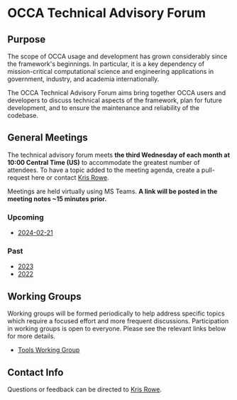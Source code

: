 # OCCA Technical Advisory Forum

## Purpose

The scope of OCCA usage and development has grown considerably since the framework's beginnings. In particular, it is a key dependency of mission-critical computational science and engineering applications in government, industry, and academia internationally. 

The OCCA Technical Advisory Forum aims bring together OCCA users and developers to discuss technical aspects of the framework, plan for future development, and to ensure the maintenance and reliability of the codebase.

## General Meetings

The technical advisory forum meets **the third Wednesday of each month at 10:00 Central Time (US)** to accommodate the greatest number of attendees. To have a topic added to the meeting agenda, create a pull-request here or contact [Kris Rowe](mailto:kris.rowe@anl.gov).

Meetings are held virtually using MS Teams. **A link will be posted in the meeting notes ~15 minutes prior.**

### Upcoming

- [2024-02-21](general-meetings/2024-02-21.md)

### Past

- [2023](general-meetings/2023)
- [2022](general-meetings/2022)

## Working Groups

Working groups will be formed periodically to help address specific topics which require a focused effort and more frequent discussions. Participation in working groups is open to everyone. Please see the relevant links below for more details.

- [Tools Working Group](working-groups/tools/README.md)

## Contact Info

Questions or feedback can be directed to [Kris Rowe](mailto:kris.rowe@anl.gov).
